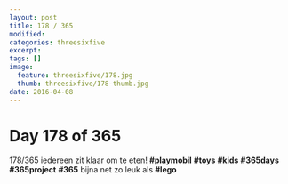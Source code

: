```yaml
---
layout: post
title: 178 / 365
modified:
categories: threesixfive
excerpt:
tags: []
image:
  feature: threesixfive/178.jpg
  thumb: threesixfive/178-thumb.jpg
date: 2016-04-08
---
```


# Day 178 of 365

178/365 iedereen zit klaar om te eten! **\#playmobil** **\#toys** **\#kids** **\#365days** **\#365project** **\#365**  bijna net zo leuk als **\#lego**
